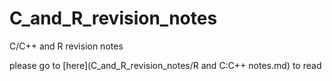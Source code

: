 # C_and_R_revision_notes
C/C++ and R revision notes

please go to [here](C_and_R_revision_notes/R and C:C++ notes.md) to read

